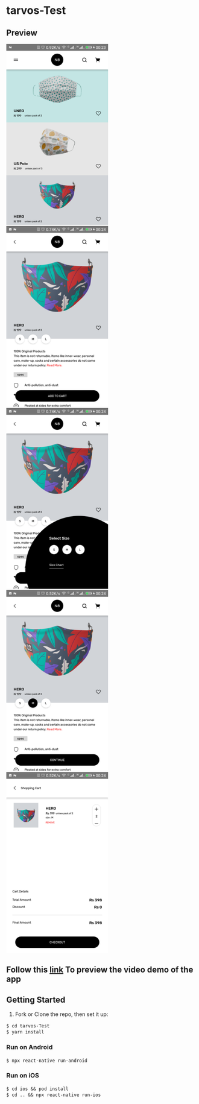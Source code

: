 # tarvos-Test

## Preview

<span>
 <img src="./doc/assets/1.png" alt="1"  width="270" />
 <img src="./doc/assets/2.png" alt="2"  width="270" />
 <img src="./doc/assets/3.png" alt="3"  width="270" />
 <img src="./doc/assets/4.png" alt="4"  width="270" />
 <img src="./doc/assets/5.png" alt="5"  width="270" />
</span>

## Follow this [link](https://drive.google.com/file/d/15HRXzjlQTJSKlOafXQuM1ZjkybwcnhNz/view?usp=sharing) To preview the video demo of the app

## Getting Started

1. Fork or Clone the repo, then set it up:

```
$ cd tarvos-Test
$ yarn install
```

### Run on Android

```
$ npx react-native run-android
```

### Run on iOS

```
$ cd ios && pod install
$ cd .. && npx react-native run-ios
```
